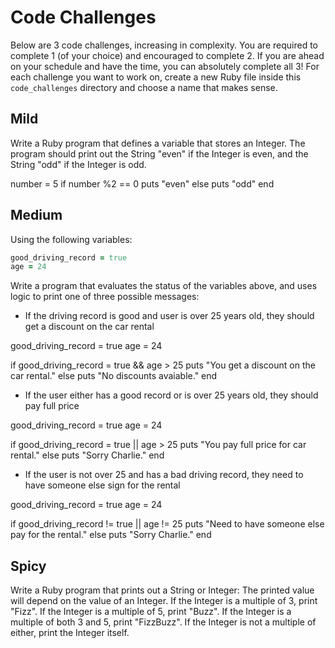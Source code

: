 # Code Challenges

Below are 3 code challenges, increasing in complexity. You are required to complete 1 (of your choice) and encouraged to complete 2. If you are ahead on your schedule and have the time, you can absolutely complete all 3! For each challenge you want to work on, create a new Ruby file inside this `code_challenges` directory and choose a name that makes sense.

## Mild

Write a Ruby program that defines a variable that stores an Integer. The program should print out the String "even" if the Integer is even, and the String "odd" if the Integer is odd.

number = 5
if number %2 == 0
puts "even"
else
puts "odd"
end

## Medium

Using the following variables:

```ruby
good_driving_record = true
age = 24
```

Write a program that evaluates the status of the variables above, and uses logic to print one of three possible messages:
- If the driving record is good and user is over 25 years old, they should get a discount on the car rental

good_driving_record = true
age = 24

if good_driving_record = true && age > 25
  puts "You get a discount on the car rental."
else
  puts "No discounts avaiable."
end

- If the user either has a good record or is over 25 years old, they should pay full price

good_driving_record = true
age = 24

if good_driving_record = true || age > 25
  puts "You pay full price for car rental."
else
  puts "Sorry Charlie."
end

- If the user is not over 25 and has a bad driving record, they need to have someone else sign for the rental

good_driving_record = true
age = 24

if good_driving_record != true || age != 25
  puts "Need to have someone else pay for the rental."
else
  puts "Sorry Charlie."
end




## Spicy

Write a Ruby program that prints out a String or Integer: The printed value will depend on the value of an Integer. If the Integer is a multiple of 3, print "Fizz". If the Integer is a multiple of 5, print "Buzz". If the Integer is a multiple of both 3 and 5, print "FizzBuzz". If the Integer is not a multiple of either, print the Integer itself.
